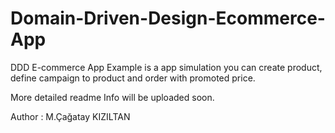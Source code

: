# Domain-Driven-Design-Ecommerce-App
DDD E-commerce App Example is a app simulation you can create product, define campaign to product and order with promoted price.

More detailed readme Info will be uploaded soon.

Author : M.Çağatay KIZILTAN
